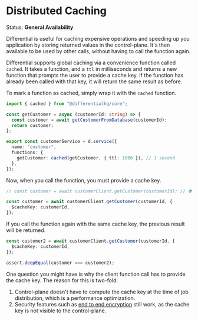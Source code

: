 # Distributed Caching

Status: **General Availability**

Differential is useful for caching expensive operations and speeding up you application by storing returned values in the control-plane. It's then available to be used by other calls, without having to call the function again.

Differential supports global caching via a convenience function called `cached`. It takes a function, and a `ttl` in milliseconds and returns a new function that prompts the user to provide a cache key. If the function has already been called with that key, it will return the same result as before.

To mark a function as cached, simply wrap it with the `cached` function.

```typescript
import { cached } from "@differentialhq/core";

const getCustomer = async (customerId: string) => {
  const customer = await getCustomerFromDatabase(customerId);
  return customer;
};

export const customerService = d.service({
  name: "customer",
  functions: {
    getCustomer: cached(getCustomer, { ttl: 1000 }), // 1 second
  },
});
```

Now, when you call the function, you must provide a cache key.

```typescript
// const customer = await customerClient.getCustomer(customerId); // ⛔️ Error: Expected 2 arguments, but got 1.

const customer = await customerClient.getCustomer(customerId, {
  $cacheKey: customerId,
});
```

If you call the function again with the same cache key, the previous result will be returned.

```typescript
const customer2 = await customerClient.getCustomer(customerId, {
  $cacheKey: customerId,
});

assert.deepEqual(customer === customer2);
```

One question you might have is why the client function call has to provide the cache key. The reason for this is two-fold:

1. Control-plane doesn't have to compute the cache key at the time of job distribution, which is a performance optimization.
2. Security features such as [end to end encryption](./end-to-end-encryption.md) still work, as the cache key is not visible to the control-plane.
